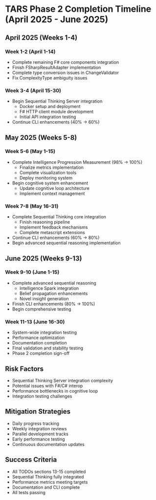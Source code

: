 # TARS Phase 2 Completion Timeline (April 2025 - June 2025)

## April 2025 (Weeks 1-4)
### Week 1-2 (April 1-14)
- Complete remaining F# core components integration
- Finish FSharpResultAdapter implementation
- Complete type conversion issues in ChangeValidator
- Fix ComplexityType ambiguity issues

### Week 3-4 (April 15-30)
- Begin Sequential Thinking Server integration
  - Docker setup and deployment
  - F# HTTP client module development
  - Initial API integration testing
- Continue CLI enhancements (40% → 60%)

## May 2025 (Weeks 5-8)
### Week 5-6 (May 1-15)
- Complete Intelligence Progression Measurement (98% → 100%)
  - Finalize metrics implementation
  - Complete visualization tools
  - Deploy monitoring system
- Begin cognitive system enhancement
  - Update cognitive loop architecture
  - Implement context management

### Week 7-8 (May 16-31)
- Complete Sequential Thinking core integration
  - Finish reasoning pipeline
  - Implement feedback mechanisms
  - Complete metascript extensions
- Continue CLI enhancements (60% → 80%)
- Begin advanced sequential reasoning implementation

## June 2025 (Weeks 9-13)
### Week 9-10 (June 1-15)
- Complete advanced sequential reasoning
  - Intelligence Spark integration
  - Belief propagation enhancements
  - Novel insight generation
- Finish CLI enhancements (80% → 100%)
- Begin comprehensive testing

### Week 11-13 (June 16-30)
- System-wide integration testing
- Performance optimization
- Documentation completion
- Final validation and stability testing
- Phase 2 completion sign-off

## Risk Factors
- Sequential Thinking Server integration complexity
- Potential issues with F#/C# interop
- Performance bottlenecks in cognitive loop
- Integration testing challenges

## Mitigation Strategies
- Daily progress tracking
- Weekly integration reviews
- Parallel development tracks
- Early performance testing
- Continuous documentation updates

## Success Criteria
- All TODOs sections 13-15 completed
- Sequential Thinking fully integrated
- Performance metrics meeting targets
- Documentation and CLI complete
- All tests passing